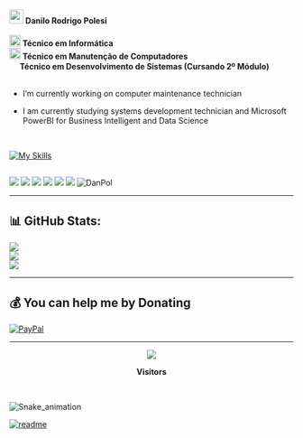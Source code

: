 ###
<img width="25" heigth="25" src="https://lh3.googleusercontent.com/pw/AP1GczPASNyAdIR7sssWdNZ6GPhWFrQ1SjovzlzeNeIGum8T_PBGY_jeYQPz4onWJ5pRRvaIQBoJL5A6kLeMs-jSnrPYb4UYUwRe6zBNWMCKvF7D-tuOwF8SAU02zyJmuu3OPA82PttP8PyIhEKSKaLibpzS1g=w125-h115-s-no-gm?authuser=0"><b> Danilo Rodrigo Polesi<br><br>
<img width="20" heigth="20" src="https://lh3.googleusercontent.com/pw/AP1GczPqLL8al8Dgps8la18Ns7XRH6rkvLWxwc2OfIsCajQj9GNs_dorqB-L2UpX-K26Ul-jNFV5OqMxTNeJf5XaKku-8TtuMosmwF9nNvYni73rOCu13ZUZeL48CPprD2CLNT_06qqiwIT38HClPvt0h-VUbg=w48-h45-s-no-gm?authuser=0"> Técnico em Informática<br>
<img width="20" heigth="20" src="https://lh3.googleusercontent.com/pw/AP1GczPqLL8al8Dgps8la18Ns7XRH6rkvLWxwc2OfIsCajQj9GNs_dorqB-L2UpX-K26Ul-jNFV5OqMxTNeJf5XaKku-8TtuMosmwF9nNvYni73rOCu13ZUZeL48CPprD2CLNT_06qqiwIT38HClPvt0h-VUbg=w48-h45-s-no-gm?authuser=0"> Técnico em Manutenção de Computadores<br>
<img width="15" heigth="15" src="https://lh3.googleusercontent.com/pw/AP1GczNMDvMFgjzUUnRbEP6U9zXewcTd2HvHmcc5GJdzziEGw5496y2etLlPZY7y7QrTEeDuXEiFgAc4pTypDtN76D7VSDkkgU03h_Pj6cW89RLDwvyGguW5OPcCfdkjZ2cp5MtbDXTTsW4CxCIsmBfdVhUjuQ=w16-h16-s-no-gm?authuser=0"> Técnico em Desenvolvimento de Sistemas (Cursando 2º Módulo)</b><br><br>

- I’m currently working on computer maintenance technician

- I am currently studying systems development technician and Microsoft PowerBI for Business Intelligent and Data Science

<div style="display: inline_block"><br>

[![My Skills](https://skillicons.dev/icons?i=cpp,cs,js,html,css,php,mysql,firebase,linux,arduino,anaconda,visualstudio,vscode,ps,windows)](https://skillicons.dev)
 
  
</div>
  
##
 
<div>   
  <a href="https://www.youtube.com/@danilopolesi" target="_blank"><img src="https://img.shields.io/badge/YouTube-FF0000?style=for-the-badge&logo=youtube&logoColor=white" target="_blank"></a>
  <a href="https://instagram.com/danilopolesi" target="_blank"><img src="https://img.shields.io/badge/-Instagram-%23E4405F?style=for-the-badge&logo=instagram&logoColor=white" target="_blank"></a>
 	<!-- <a href="https://www.twitch.tv/psylokii" target="_blank"><img src="https://img.shields.io/badge/Twitch-9146FF?style=for-the-badge&logo=twitch&logoColor=white" target="_blank"></a> -->
  <a href="https://discord.gg/8EpaGBJx" target="_blank"><img src="https://img.shields.io/badge/Discord-7289DA?style=for-the-badge&logo=discord&logoColor=white" target="_blank"></a> 
  <a href = "mailto:sktdanpol@gmail.com"><img src="https://img.shields.io/badge/-Gmail-%23333?style=for-the-badge&logo=gmail&logoColor=white" target="_blank"></a>
  <a href="https://www.linkedin.com/" target="_blank"><img src="https://img.shields.io/badge/-LinkedIn-%230077B5?style=for-the-badge&logo=linkedin&logoColor=white" target="_blank"></a>
  <a href="https://chat.whatsapp.com/D6DtSSCQub8JmrHMDkPwc1" target="_blank"><img src="https://img.shields.io/badge/WhatsApp-25D366?style=for-the-badge&logo=whatsapp&logoColor=white" target="_blank"></a>
  
  <img allign="right" alt="DanPol" src="https://lh3.googleusercontent.com/pw/AP1GczMgRE8Ev17cZdmlN5RSCCGD8k7JjyJe4zkzktNgCDZVk33HunUf8s3sQNjr3naOQkujrsljSiFbGYYx0xml-X5N2IRDQI2xaGGBMO_F45F3yUy4_4d1VLFbVTeMZmJF3uogsrQKfwBxoSMwG9lN1JFinQ=w38-h27-s-no-gm?authuser=0">
</div>

---

## 📊 GitHub Stats:
![](https://github-readme-stats.vercel.app/api?username=danilo-polesi&theme=dark&hide_border=true&include_all_commits=false&count_private=false)<br/>
![](https://github-readme-streak-stats.herokuapp.com/?user=danilo-polesi&theme=dark&hide_border=true)<br/>
![](https://github-readme-stats.vercel.app/api/top-langs/?username=danilo-polesi&theme=dark&hide_border=true&include_all_commits=false&count_private=false&layout=compact)

<!-- ## 🏆 GitHub Trophies
![](https://github-profile-trophy.vercel.app/?username=danilo-polesi&theme=matrix&no-frame=false&no-bg=true&margin-w=4) -->
<hr>

## 💰 You can help me by Donating
  [![PayPal](https://img.shields.io/badge/PayPal-00457C?style=for-the-badge&logo=paypal&logoColor=white)](https://www.paypal.com/donate/?hosted_button_id=BGELGGH4HANMG) 
<hr>
<p align="center"><img align="center" src="https://profile-counter.glitch.me/danilo-polesi/count.svg"></p>
<p align="center"><b>Visitors</b></p></br>

![Snake_animation](https://github.com/danilo-polesi/danilo-polesi/blob/output/github-contribution-grid-snake.svg)

[![readme](https://github-readme-stats.vercel.app/api/pin/?username=danilo-polesi&repo=danilo-polesi&theme=react)](https://github.com/danilo-polesi/danilo-polesi)



